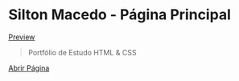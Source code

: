 # Silton Macedo - Página Principal

[Preview](./.github/tela.png)

 > Portfólio de Estudo HTML & CSS

[Abrir Página](https://siltonmacedo.github.io/)
